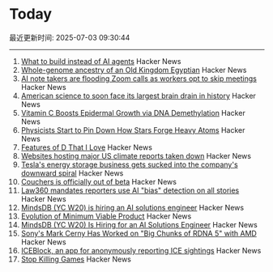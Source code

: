 # Today

最近更新时间: 2025-07-03 09:30:44

--- 
1. [What to build instead of AI agents](https://decodingml.substack.com/p/stop-building-ai-agents) Hacker News
2. [Whole-genome ancestry of an Old Kingdom Egyptian](https://www.nature.com/articles/s41586-025-09195-5) Hacker News
3. [AI note takers are flooding Zoom calls as workers opt to skip meetings](https://www.washingtonpost.com/technology/2025/07/02/ai-note-takers-meetings-bots/) Hacker News
4. [American science to soon face its largest brain drain in history](https://bigthink.com/starts-with-a-bang/american-science-brain-drain/) Hacker News
5. [Vitamin C Boosts Epidermal Growth via DNA Demethylation](https://www.jidonline.org/article/S0022-202X(25)00416-6/fulltext) Hacker News
6. [Physicists Start to Pin Down How Stars Forge Heavy Atoms](https://www.quantamagazine.org/physicists-start-to-pin-down-how-stars-forge-heavy-atoms-20250702/) Hacker News
7. [Features of D That I Love](https://bradley.chatha.dev/blog/dlang-propaganda/features-of-d-that-i-love/) Hacker News
8. [Websites hosting major US climate reports taken down](https://apnews.com/article/climate-change-national-assessment-nasa-white-house-057cec699caef90832d8b10f21a6ffe8) Hacker News
9. [Tesla's energy storage business gets sucked into the company's downward spiral](https://techcrunch.com/2025/07/02/teslas-energy-storage-business-gets-sucked-into-the-companys-downward-spiral/) Hacker News
10. [Couchers is officially out of beta](https://couchers.org/blog/2025/07/01/releasing-couchers-v1) Hacker News
11. [Law360 mandates reporters use AI "bias" detection on all stories](https://www.niemanlab.org/2025/07/law360-mandates-reporters-use-ai-bias-detection-on-all-stories/) Hacker News
12. [MindsDB (YC W20) is hiring an AI solutions engineer](https://job-boards.greenhouse.io/mindsdb/jobs/4770283007) Hacker News
13. [Evolution of Minimum Viable Product](https://raspasov.posthaven.com/evolution-of-minimum-viable-product) Hacker News
14. [MindsDB (YC W20) Is Hiring for an AI Solutions Engineer](https://job-boards.greenhouse.io/mindsdb/jobs/4770283007) Hacker News
15. [Sony's Mark Cerny Has Worked on "Big Chunks of RDNA 5" with AMD](https://overclock3d.net/news/gpu-displays/sonys-mark-cerny-has-worked-on-big-chunks-of-rdna-5-with-amd/) Hacker News
16. [ICEBlock, an app for anonymously reporting ICE sightings](https://techcrunch.com/2025/07/01/iceblock-an-app-for-anonymously-reporting-ice-sightings-goes-viral-overnight-after-bondi-criticism/) Hacker News
17. [Stop Killing Games](https://www.stopkillinggames.com/) Hacker News
